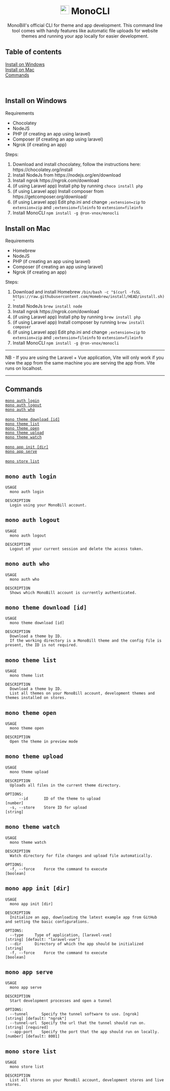 <h1 align="center"><img width="28px" src="https://assets.gomonobill.com/monobill/command_line.png"> MonoCLI</h1>
<p align="center">MonoBill's official CLI for theme and app development. This command line tool comes with handy features like automatic file uploads for website themes and running your app locally for easier development.</p>
<h2>Table of contents</h2>
<p>
  <a href="#install-on-windows">Install on Windows</a><br>
  <a href="#install-on-mac">Install on Mac</a><br>
  <a href="#commands">Commands</a>
</p>
<br>
<h2>Install on Windows</h2>

Requirements
- Chocolatey
- NodeJS
- PHP (if creating an app using laravel)
- Composer (if creating an app using laravel)
- Ngrok (if creating an app)

Steps:
<ol>
  <li>Download and install chocolatey, follow the instructions here: https://chocolatey.org/install</li>
  <li>Install NodeJs from https://nodejs.org/en/download</li>
  <li>Install ngrok https://ngrok.com/download</li>
  <li>(if using Laravel app) Install php by running <code>choco install php</code></li>
  <li>(if using Laravel app) Install composer from https://getcomposer.org/download/</li>
  <li>(if using Laravel app) Edit php.ini and change <code>;extension=zip</code> to <code>extension=zip</code> and <code>;extension=fileinfo</code> to <code>extension=fileinfo</code></li>
  <li>Install MonoCLI <code>npm install -g @ron-vnox/monocli</code></li>
</ol>

<h2>Install on Mac</h2>

Requirements
- Homebrew
- NodeJS
- PHP (if creating an app using laravel)
- Composer (if creating an app using laravel)
- Ngrok (if creating an app)

Steps:
<ol>
  <li>Download and install Homebrew <code>/bin/bash -c "$(curl -fsSL https://raw.githubusercontent.com/Homebrew/install/HEAD/install.sh)"</code></li>
  <li>Install NodeJs <code>brew install node</code></li>
  <li>Install ngrok https://ngrok.com/download</li>
  <li>(if using Laravel app) Install php by running <code>brew install php</code></li>
  <li>(if using Laravel app) Install composer by running <code>brew install composer</code></li>
  <li>(if using Laravel app) Edit php.ini and change <code>;extension=zip</code> to <code>extension=zip</code> and <code>;extension=fileinfo</code> to <code>extension=fileinfo</code></li>
  <li>Install MonoCLI <code>npm install -g @ron-vnox/monocli</code></li>
</ol>

<hr>
NB -
If you are using the Laravel + Vue application, Vite will only work if you view the app from the same machine you are serving the app from. Vite runs on localhost.
<hr>

<h2>Commands</h2>
<a href="#mono-auth-login"><code>mono auth login</code></a><br>
<a href="#mono-auth-logout"><code>mono auth logout</code></a><br>
<a href="#mono-auth-who"><code>mono auth who</code></a><br>
<br>
<a href="#mono-theme-download-id"><code>mono theme download [id]</code></a><br>
<a href="#mono-theme-list"><code>mono theme list</code></a><br>
<a href="#mono-theme-open"><code>mono theme open</code></a><br>
<a href="#mono-theme-upload"><code>mono theme upload</code></a><br>
<a href="#mono-theme-watch"><code>mono theme watch</code></a><br>
<br>
<a href="#mono-app-init-dir"><code>mono app init [dir]</code></a><br>
<a href="#mono-app-serve"><code>mono app serve</code></a><br>
<br>
<a href="#mono-store-list"><code>mono store list</code></a><br>

<h2><code>mono auth login</code></h2>

```
USAGE
  mono auth login

DESCRIPTION
  Login using your MonoBill account.
```

<h2><code>mono auth logout</code></h2>

```
USAGE
  mono auth logout

DESCRIPTION
  Logout of your current session and delete the access token.
```

<h2><code>mono auth who</code></h2>

```
USAGE
  mono auth who

DESCRIPTION
  Shows which MonoBill account is currently authenticated.
```

<h2><code>mono theme download [id]</code></h2>

```
USAGE
  mono theme download [id]

DESCRIPTION
  Download a theme by ID.
  If the working directory is a MonoBill theme and the config file is present, the ID is not required.
```

<h2><code>mono theme list</code></h2>

```
USAGE
  mono theme list

DESCRIPTION
  Download a theme by ID.
  List all themes on your MonoBill account, development themes and themes installed on stores.

```

<h2><code>mono theme open</code></h2>

```
USAGE
  mono theme open

DESCRIPTION
  Open the theme in preview mode

```

<h2><code>mono theme upload</code></h2>

```
USAGE
  mono theme upload

DESCRIPTION
  Uploads all files in the current theme directory.

OPTIONS:
      --id       ID of the theme to upload                              [number]
  -s, --store    Store ID for upload                                    [string]
```

<h2><code>mono theme watch</code></h2>

```
USAGE
  mono theme watch

DESCRIPTION
  Watch directory for file changes and upload file automatically.

OPTIONS:
  -f, --force    Force the command to execute                          [boolean]
```

<h2><code>mono app init [dir]</code></h2>

```
USAGE
  mono app init [dir]

DESCRIPTION
  Initialize an app, downloading the latest example app from GitHub and setting the basic configurations.

OPTIONS:
  --type     Type of application, [laravel-vue]                     [string] [default: "laravel-vue"]
  --dir      Directory of which the app should be initialized       [string]
  -f, --force    Force the command to execute                       [boolean]

```

<h2><code>mono app serve</code></h2>

```
USAGE
  mono app serve

DESCRIPTION
  Start development processes and open a tunnel

OPTIONS:
  --tunnel      Specify the tunnel software to use. [ngrok]           [string] [default: "ngrok"]
  --tunnel-url  Specify the url that the tunnel should run on.        [string] [required]
  --app-port    Specify the port that the app should run on locally.  [number] [default: 8001]

```

<h2><code>mono store list</code></h2>

```
USAGE
  mono store list

DESCRIPTION
  List all stores on your MonoBil account, development stores and live stores.

```

